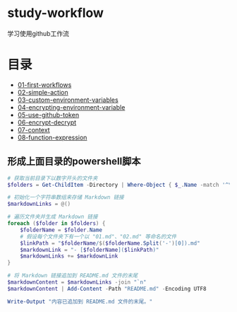 # study-workflow
学习使用github工作流
# 目录
- [01-first-workflows](01-first-workflows/01.md)
- [02-simple-action](02-simple-action/02.md)
- [03-custom-environment-variables](03-custom-environment-variables/03.md)
- [04-encrypting-environment-variable](04-encrypting-environment-variable/04.md)
- [05-use-github-token](05-use-github-token/05.md)
- [06-encrypt-decrypt](06-encrypt-decrypt/06.md)
- [07-context](07-context/07.md)
- [08-function-expression](08-function-expression/08.md)

## 形成上面目录的powershell脚本
```powershell
# 获取当前目录下以数字开头的文件夹
$folders = Get-ChildItem -Directory | Where-Object { $_.Name -match '^\d' }

# 初始化一个字符串数组来存储 Markdown 链接
$markdownLinks = @()

# 遍历文件夹并生成 Markdown 链接
foreach ($folder in $folders) {
    $folderName = $folder.Name
    # 假设每个文件夹下有一个以 "01.md"、"02.md" 等命名的文件
    $linkPath = "$folderName/$($folderName.Split('-')[0]).md"
    $markdownLink = "- [$folderName]($linkPath)"
    $markdownLinks += $markdownLink
}

# 将 Markdown 链接追加到 README.md 文件的末尾
$markdownContent = $markdownLinks -join "`n"
$markdownContent | Add-Content -Path "README.md" -Encoding UTF8

Write-Output "内容已追加到 README.md 文件的末尾。"
```
